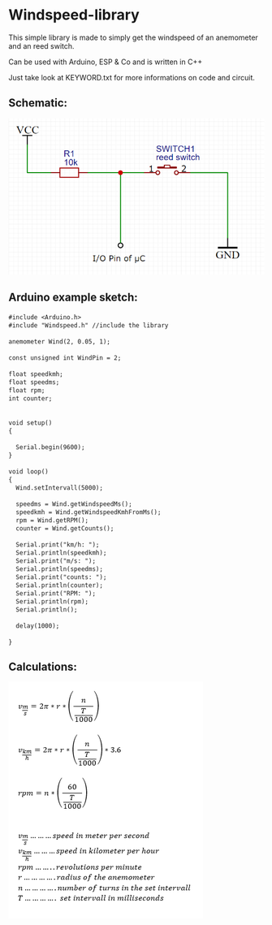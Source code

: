 # Windspeed-library

This simple library is made to simply get the windspeed of an anemometer and an reed switch.

Can be used with Arduino, ESP & Co and is written in C++

Just take look at KEYWORD.txt for more informations on code and circuit.

## Schematic:

![img](image/README/1644830103691.png)

## Arduino example sketch:

```
#include <Arduino.h>
#include "Windspeed.h" //include the library

anemometer Wind(2, 0.05, 1);

const unsigned int WindPin = 2;

float speedkmh;
float speedms;
float rpm;
int counter;


void setup()
{
  
  Serial.begin(9600);
}

void loop()
{
  Wind.setIntervall(5000);

  speedms = Wind.getWindspeedMs();
  speedkmh = Wind.getWindspeedKmhFromMs();
  rpm = Wind.getRPM();
  counter = Wind.getCounts();

  Serial.print("km/h: ");
  Serial.println(speedkmh);
  Serial.print("m/s: ");
  Serial.println(speedms);
  Serial.print("counts: ");
  Serial.println(counter);
  Serial.print("RPM: ");
  Serial.println(rpm);
  Serial.println();

  delay(1000);

}

```

## Calculations:

![img](image/README/1644830989931.png)
